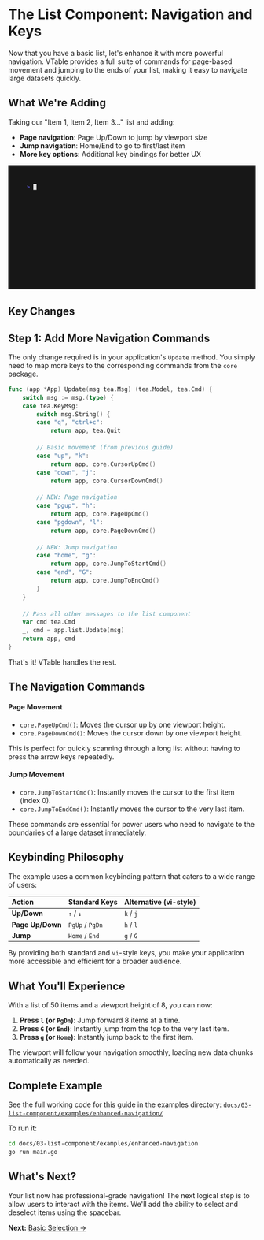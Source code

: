 # The List Component: Navigation and Keys

Now that you have a basic list, let's enhance it with more powerful navigation. VTable provides a full suite of commands for page-based movement and jumping to the ends of your list, making it easy to navigate large datasets quickly.

## What We're Adding

Taking our "Item 1, Item 2, Item 3..." list and adding:
- **Page navigation**: Page Up/Down to jump by viewport size
- **Jump navigation**: Home/End to go to first/last item
- **More key options**: Additional key bindings for better UX

![VTable Enhanced Navigation](examples/enhanced-navigation/enhanced-navigation.gif)

## Key Changes

## Step 1: Add More Navigation Commands

The only change required is in your application's `Update` method. You simply need to map more keys to the corresponding commands from the `core` package.

```go
func (app *App) Update(msg tea.Msg) (tea.Model, tea.Cmd) {
	switch msg := msg.(type) {
	case tea.KeyMsg:
		switch msg.String() {
		case "q", "ctrl+c":
			return app, tea.Quit

		// Basic movement (from previous guide)
		case "up", "k":
			return app, core.CursorUpCmd()
		case "down", "j":
			return app, core.CursorDownCmd()

		// NEW: Page navigation
		case "pgup", "h":
			return app, core.PageUpCmd()
		case "pgdown", "l":
			return app, core.PageDownCmd()

		// NEW: Jump navigation
		case "home", "g":
			return app, core.JumpToStartCmd()
		case "end", "G":
			return app, core.JumpToEndCmd()
		}
	}

	// Pass all other messages to the list component
	var cmd tea.Cmd
	_, cmd = app.list.Update(msg)
	return app, cmd
}
```

That's it! VTable handles the rest.

## The Navigation Commands

#### Page Movement
-   `core.PageUpCmd()`: Moves the cursor up by one viewport height.
-   `core.PageDownCmd()`: Moves the cursor down by one viewport height.

This is perfect for quickly scanning through a long list without having to press the arrow keys repeatedly.

#### Jump Movement
-   `core.JumpToStartCmd()`: Instantly moves the cursor to the first item (index 0).
-   `core.JumpToEndCmd()`: Instantly moves the cursor to the very last item.

These commands are essential for power users who need to navigate to the boundaries of a large dataset immediately.

## Keybinding Philosophy

The example uses a common keybinding pattern that caters to a wide range of users:

| Action         | Standard Keys   | Alternative (vi-style) |
| :------------- | :-------------- | :--------------------- |
| **Up/Down**    | `↑` / `↓`       | `k` / `j`              |
| **Page Up/Down** | `PgUp` / `PgDn` | `h` / `l`              |
| **Jump**       | `Home` / `End`  | `g` / `G`              |

By providing both standard and `vi`-style keys, you make your application more accessible and efficient for a broader audience.

## What You'll Experience

With a list of 50 items and a viewport height of 8, you can now:
1.  **Press `l` (or `PgDn`)**: Jump forward 8 items at a time.
2.  **Press `G` (or `End`)**: Instantly jump from the top to the very last item.
3.  **Press `g` (or `Home`)**: Instantly jump back to the first item.

The viewport will follow your navigation smoothly, loading new data chunks automatically as needed.

## Complete Example

See the full working code for this guide in the examples directory:
[`docs/03-list-component/examples/enhanced-navigation/`](examples/enhanced-navigation/)

To run it:
```bash
cd docs/03-list-component/examples/enhanced-navigation
go run main.go
```

## What's Next?

Your list now has professional-grade navigation! The next logical step is to allow users to interact with the items. We'll add the ability to select and deselect items using the spacebar.

**Next:** [Basic Selection →](03-basic-selection.md) 